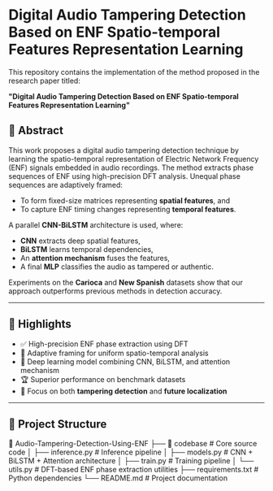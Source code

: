 # Digital Audio Tampering Detection Based on ENF Spatio-temporal Features Representation Learning

This repository contains the implementation of the method proposed in the research paper titled:

**"Digital Audio Tampering Detection Based on ENF Spatio-temporal Features Representation Learning"**

## 📖 Abstract

This work proposes a digital audio tampering detection technique by learning the spatio-temporal representation of Electric Network Frequency (ENF) signals embedded in audio recordings. The method extracts phase sequences of ENF using high-precision DFT analysis. Unequal phase sequences are adaptively framed:

- To form fixed-size matrices representing **spatial features**, and
- To capture ENF timing changes representing **temporal features**.

A parallel **CNN-BiLSTM** architecture is used, where:

- **CNN** extracts deep spatial features,
- **BiLSTM** learns temporal dependencies,
- An **attention mechanism** fuses the features,
- A final **MLP** classifies the audio as tampered or authentic.

Experiments on the **Carioca** and **New Spanish** datasets show that our approach outperforms previous methods in detection accuracy.

---

## 🧠 Highlights

- ✅ High-precision ENF phase extraction using DFT
- 🧩 Adaptive framing for uniform spatio-temporal analysis
- 🧠 Deep learning model combining CNN, BiLSTM, and attention mechanism
- 🏆 Superior performance on benchmark datasets
- 📌 Focus on both **tampering detection** and **future localization**

---

## 📂 Project Structure
📁 Audio-Tampering-Detection-Using-ENF
├── 📁 codebase                # Core source code
│   ├── inference.py          # Inference pipeline
│   ├── models.py             # CNN + BiLSTM + Attention architecture
│   ├── train.py              # Training pipeline
│   └── utils.py              # DFT-based ENF phase extraction utilities
├── requirements.txt          # Python dependencies
└── README.md                 # Project documentation



